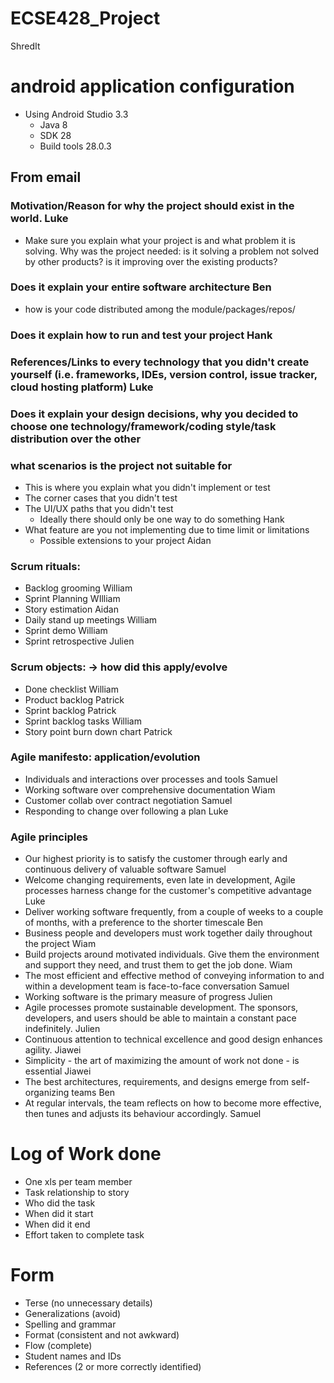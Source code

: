# ECSE428_Project
ShredIt


# android application configuration
* Using Android Studio 3.3
    - Java 8
    - SDK 28
    - Build tools 28.0.3


## From email
### Motivation/Reason for why the project should exist in the world.  Luke
* Make sure you explain what your project is and what problem it is solving. Why was the project needed: is it solving a problem not solved by other products? is it improving over the existing products?

### Does it explain your entire software architecture Ben
* how is your code distributed among the module/packages/repos/

### Does it explain how to run and test your project Hank
### References/Links to every technology that you didn't create yourself (i.e. frameworks, IDEs, version control, issue tracker, cloud hosting platform) Luke
### Does it explain your design decisions, why you decided to choose one technology/framework/coding style/task distribution over the other
### what scenarios is the project not suitable for
* This is where you explain what you didn't implement or test
* The corner cases that you didn't test
* The UI/UX paths that you didn't test
    - Ideally there should only be one way to do something Hank
* What feature are you not implementing due to time limit or limitations
    - Possible extensions to your project  Aidan

### Scrum rituals:
* Backlog grooming William
* Sprint Planning WIlliam
* Story estimation Aidan
* Daily stand up meetings William
* Sprint demo William
* Sprint retrospective Julien

### Scrum objects: -> how did this apply/evolve
* Done checklist William
* Product backlog Patrick
* Sprint backlog Patrick
* Sprint backlog tasks William
* Story point burn down chart Patrick


### Agile manifesto: application/evolution
* Individuals and interactions over processes and tools Samuel
* Working software over comprehensive documentation Wiam
* Customer collab over contract negotiation Samuel
* Responding to change over following a plan Luke

### Agile principles
* Our highest priority is to satisfy the customer through early and continuous delivery of valuable software Samuel
* Welcome changing requirements, even late in development, Agile processes harness change for the customer's competitive advantage Luke
* Deliver working software frequently, from a couple of weeks to a couple of months, with a preference to the shorter timescale Ben
* Business people and developers must work together daily throughout the project Wiam
* Build projects around motivated individuals. Give them the environment and support they need, and trust them to get the job done. Wiam
* The most efficient and effective method of conveying information to and within a development team is face-to-face conversation Samuel
* Working software is the primary measure of progress Julien
* Agile processes promote sustainable development. The sponsors, developers, and users should be able to maintain a constant pace indefinitely. Julien
* Continuous attention to technical excellence and good design enhances agility. Jiawei
* Simplicity - the art of maximizing the amount of work not done - is essential Jiawei
* The best architectures, requirements, and designs emerge from self-organizing teams Ben
* At regular intervals, the team reflects on how to become more effective, then tunes and adjusts its behaviour accordingly. Samuel

# Log of Work done
* One xls per team member
* Task relationship to story
* Who did the task
* When did it start
* When did it end
* Effort taken to complete task

# Form
* Terse (no unnecessary details)
* Generalizations (avoid)
* Spelling and grammar
* Format (consistent and not awkward)
* Flow (complete)
* Student names and IDs
* References (2 or more correctly identified)
